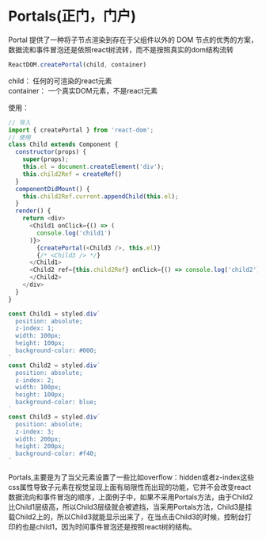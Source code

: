 # Portals(正门，门户)

Portal 提供了一种将子节点渲染到存在于父组件以外的 DOM 节点的优秀的方案，数据流和事件冒泡还是依照react树流转，而不是按照真实的dom结构流转

```js
ReactDOM.createPortal(child, container)
```

child： 任何的可渲染的react元素  
container： 一个真实DOM元素，不是react元素

使用：

```js
// 导入
import { createPortal } from 'react-dom';
// 使用
class Child extends Component {
  constructor(props) {
    super(props);
    this.el = document.createElement('div');
    this.child2Ref = createRef()
  }
  componentDidMount() {
    this.child2Ref.current.appendChild(this.el);
  }
  render() {
    return <div>
      <Child1 onClick={() => (
        console.log('child1')
      )}>
        {createPortal(<Child3 />, this.el)}
        {/* <Child3 /> */}
      </Child1>
      <Child2 ref={this.child2Ref} onClick={() => console.log('child2')}>
      </Child2>
    </div>
  }
}

const Child1 = styled.div`
  position: absolute;
  z-index: 1;
  width: 100px;
  height: 100px;
  background-color: #000;
`
const Child2 = styled.div`
  position: absolute;
  z-index: 2;
  width: 100px;
  height: 100px;
  background-color: blue;
`
const Child3 = styled.div`
  position: absolute;
  z-index: 3;
  width: 200px;
  height: 200px;
  background-color: #f40;
`
```

Portals,主要是为了当父元素设置了一些比如overflow：hidden或者z-index这些css属性导致子元素在视觉呈现上面有局限性而出现的功能，它并不会改变react数据流向和事件冒泡的顺序，上面例子中，如果不采用Portals方法，由于Child2比Child1层级高，所以Child3层级就会被遮挡，当采用Portals方法，Child3是挂载Child2上的，所以Child3就能显示出来了，在当点击Child3的时候，控制台打印的也是child1，因为时间事件冒泡还是按照react树的结构。
